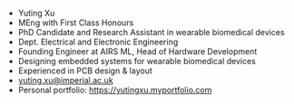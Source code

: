 - Yuting Xu
- MEng with First Class Honours
- PhD Candidate and Research Assistant in wearable biomedical devices
- Dept. Electrical and Electronic Engineering
- Founding Engineer at AIRS ML, Head of Hardware Development
- Designing embedded systems for wearable biomedical devices
- Experienced in PCB design & layout
- yuting.xu@imperial.ac.uk
- Personal portfolio: https://yutingxu.myportfolio.com

<!---
YutingXu/YutingXu is a ✨ special ✨ repository because its `README.md` (this file) appears on your GitHub profile.
You can click the Preview link to take a look at your changes.
--->
